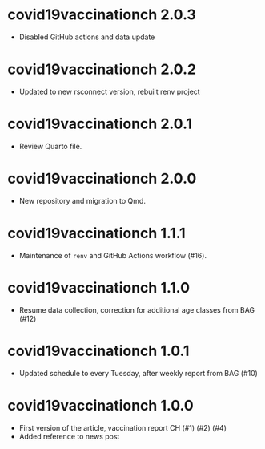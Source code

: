 # covid19vaccinationch 2.0.3
* Disabled GitHub actions and data update

# covid19vaccinationch 2.0.2
* Updated to new rsconnect version, rebuilt renv project

# covid19vaccinationch 2.0.1
* Review Quarto file.

# covid19vaccinationch 2.0.0
* New repository and migration to Qmd.

# covid19vaccinationch 1.1.1

* Maintenance of `renv` and GitHub Actions workflow (#16).

# covid19vaccinationch 1.1.0

* Resume data collection, correction for additional age classes from BAG (#12)

# covid19vaccinationch 1.0.1

* Updated schedule to every Tuesday, after weekly report from BAG (#10)

# covid19vaccinationch 1.0.0

* First version of the article, vaccination report CH (#1) (#2) (#4)
* Added reference to news post
